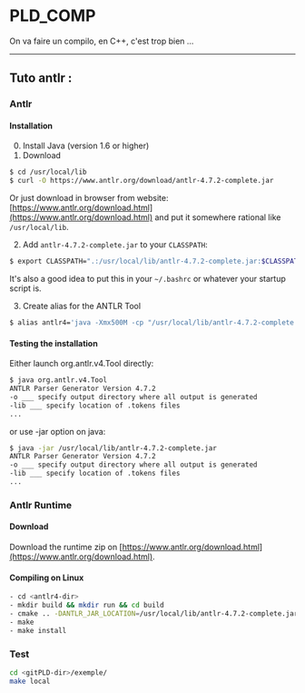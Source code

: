 # PLD_COMP

On va faire un compilo, en C++, c'est trop bien ...

---

## Tuto antlr :

### Antlr

#### Installation

0. Install Java (version 1.6 or higher)
1. Download
```bash
$ cd /usr/local/lib
$ curl -O https://www.antlr.org/download/antlr-4.7.2-complete.jar
```
Or just download in browser from website:
    [https://www.antlr.org/download.html](https://www.antlr.org/download.html)
and put it somewhere rational like `/usr/local/lib`.

2. Add `antlr-4.7.2-complete.jar` to your `CLASSPATH`:
```bash
$ export CLASSPATH=".:/usr/local/lib/antlr-4.7.2-complete.jar:$CLASSPATH"
```
It's also a good idea to put this in your `~/.bashrc` or whatever your startup script is.

3. Create alias for the ANTLR Tool
```bash
$ alias antlr4='java -Xmx500M -cp "/usr/local/lib/antlr-4.7.2-complete.jar:$CLASSPATH" org.antlr.v4.Tool'
```

#### Testing the installation

Either launch org.antlr.v4.Tool directly:

```bash
$ java org.antlr.v4.Tool
ANTLR Parser Generator Version 4.7.2
-o ___ specify output directory where all output is generated
-lib ___ specify location of .tokens files
...
```

or use -jar option on java:

```bash
$ java -jar /usr/local/lib/antlr-4.7.2-complete.jar
ANTLR Parser Generator Version 4.7.2
-o ___ specify output directory where all output is generated
-lib ___ specify location of .tokens files
...
```



### Antlr Runtime

#### Download

Download the runtime zip on [https://www.antlr.org/download.html](https://www.antlr.org/download.html).

#### Compiling on Linux
```bash
- cd <antlr4-dir>
- mkdir build && mkdir run && cd build
- cmake .. -DANTLR_JAR_LOCATION=/usr/local/lib/antlr-4.7.2-complete.jar -DWITH_DEMO=True
- make
- make install
```

### Test

```bash
cd <gitPLD-dir>/exemple/
make local
```
